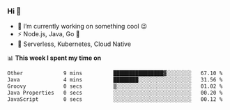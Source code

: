 ### Hi 👋

<!--
**nodejh/nodejh** is a ✨ _special_ ✨ repository because its `README.md` (this file) appears on your GitHub profile.

Here are some ideas to get you started:

- 🔭 I’m currently working on ...
- 🌱 I’m currently learning ...
- 👯 I’m looking to collaborate on ...
- 🤔 I’m looking for help with ...
- 💬 Ask me about ...
- 📫 How to reach me: ...
- 😄 Pronouns: ...
- ⚡ Fun fact: ...
-->

- 🔭 I’m currently working on something cool :wink:
- ⚡ Node.js, Java, Go :thought_balloon:
- 🤖 Serverless, Kubernetes, Cloud Native

📊 **This week I spent my time on**

<!--START_SECTION:waka-->

```txt
Other             9 mins          ████████████████▓░░░░░░░░   67.10 %
Java              4 mins          ████████░░░░░░░░░░░░░░░░░   31.56 %
Groovy            0 secs          ▒░░░░░░░░░░░░░░░░░░░░░░░░   01.02 %
Java Properties   0 secs          ░░░░░░░░░░░░░░░░░░░░░░░░░   00.20 %
JavaScript        0 secs          ░░░░░░░░░░░░░░░░░░░░░░░░░   00.12 %
```

<!--END_SECTION:waka-->


<!--
:traffic_light: **Visitors**

![visitors](https://visitor-badge.glitch.me/badge?page_id=nodejh.nodejh)
-->
